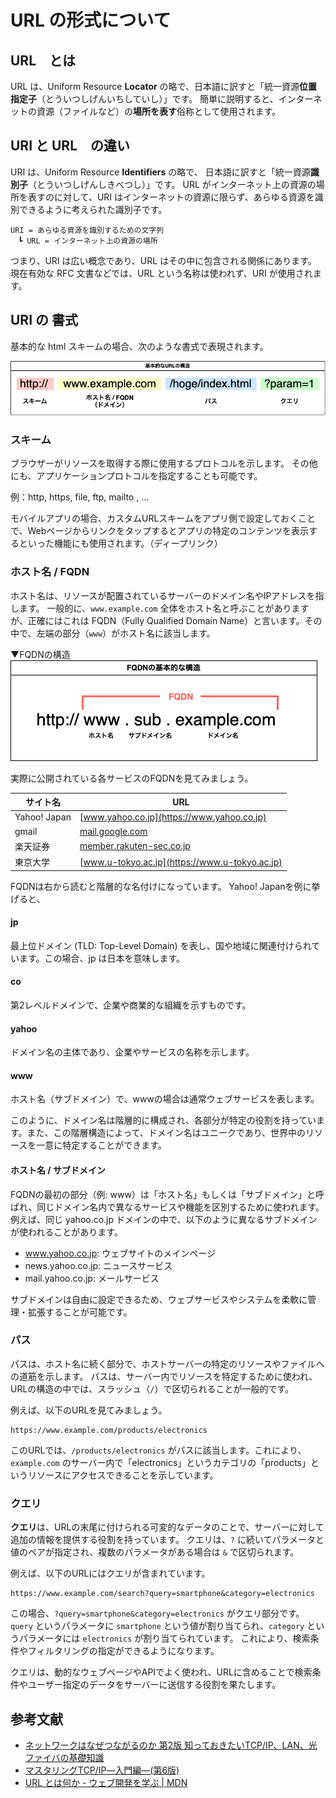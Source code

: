 # URL  の形式について

## URL　とは
URL は、Uniform Resource **Locator** の略で、日本語に訳すと「統一資源**位置指定子**（とういつしげんいちしていし）」です。
簡単に説明すると、インターネットの資源（ファイルなど）の**場所を表す**俗称として使用されます。

## URI と URL　の違い
URI は、Uniform Resource **Identifiers** の略で、 日本語に訳すと「統一資源**識別子**（とういつしげんしきべつし）」です。
URL がインターネット上の資源の場所を表すのに対して、URI はインターネットの資源に限らず、あらゆる資源を識別できるように考えられた識別子です。

```
URI = あらゆる資源を識別するための文字列
　┗ URL = インターネット上の資源の場所
```

つまり、URI は広い概念であり、URL はその中に包含される関係にあります。
現在有効な RFC 文書などでは、URL という名称は使われず、URI が使用されます。

## URI の 書式
基本的な html スキームの場合、次のような書式で表現されます。

![URIの構造](./image/url.png)

### スキーム
ブラウザーがリソースを取得する際に使用するプロトコルを示します。
その他にも、アプリケーションプロトコルを指定することも可能です。

例：http, https, file, ftp, mailto , ...

モバイルアプリの場合、カスタムURLスキームをアプリ側で設定しておくことで、Webページからリンクをタップするとアプリの特定のコンテンツを表示するといった機能にも使用されます。（ディープリンク）

### ホスト名 / FQDN
ホスト名は、リソースが配置されているサーバーのドメイン名やIPアドレスを指します。
一般的に、`www.example.com` 全体をホスト名と呼ぶことがありますが、正確にはこれは FQDN（Fully Qualified Domain Name）と言います。その中で、左端の部分（`www`）がホスト名に該当します。

▼FQDNの構造
![FQDN](./image/fqdn.png)

実際に公開されている各サービスのFQDNを見てみましょう。

| サイト名     | URL                              |
|--------------|----------------------------------|
| Yahoo! Japan | [www.yahoo.co.jp](https://www.yahoo.co.jp) |
| gmail        | [mail.google.com](https://mail.google.com) |
| 楽天証券     | [member.rakuten-sec.co.jp](https://member.rakuten-sec.co.jp) |
| 東京大学     | [www.u-tokyo.ac.jp](https://www.u-tokyo.ac.jp) |

FQDNは右から読むと階層的な名付けになっています。
Yahoo! Japanを例に挙げると、

#### jp
最上位ドメイン (TLD: Top-Level Domain) を表し、国や地域に関連付けられています。この場合、jp は日本を意味します。

#### co
第2レベルドメインで、企業や商業的な組織を示すものです。

#### yahoo
ドメイン名の主体であり、企業やサービスの名称を示します。

#### www
ホスト名（サブドメイン）で、wwwの場合は通常ウェブサービスを表します。

このように、ドメイン名は階層的に構成され、各部分が特定の役割を持っています。また、この階層構造によって、ドメイン名はユニークであり、世界中のリソースを一意に特定することができます。

#### ホスト名 / サブドメイン

FQDNの最初の部分（例: www）は「ホスト名」もしくは「サブドメイン」と呼ばれ、同じドメイン名内で異なるサービスや機能を区別するために使われます。
例えば、同じ yahoo.co.jp ドメインの中で、以下のように異なるサブドメインが使われることがあります。

- www.yahoo.co.jp: ウェブサイトのメインページ
- news.yahoo.co.jp: ニュースサービス
- mail.yahoo.co.jp: メールサービス

サブドメインは自由に設定できるため、ウェブサービスやシステムを柔軟に管理・拡張することが可能です。

### パス
パスは、ホスト名に続く部分で、ホストサーバーの特定のリソースやファイルへの道筋を示します。
パスは、サーバー内でリソースを特定するために使われ、URLの構造の中では、スラッシュ（`/`）で区切られることが一般的です。

例えば、以下のURLを見てみましょう。

```
https://www.example.com/products/electronics
```

このURLでは、`/products/electronics` がパスに該当します。これにより、`example.com` のサーバー内で「electronics」というカテゴリの「products」というリソースにアクセスできることを示しています。


### クエリ
**クエリ**は、URLの末尾に付けられる可変的なデータのことで、サーバーに対して追加の情報を提供する役割を持っています。
クエリは、`?` に続いてパラメータと値のペアが指定され、複数のパラメータがある場合は `&` で区切られます。

例えば、以下のURLにはクエリが含まれています。

```
https://www.example.com/search?query=smartphone&category=electronics
```

この場合、`?query=smartphone&category=electronics` がクエリ部分です。
`query` というパラメータに `smartphone` という値が割り当てられ、`category` というパラメータには `electronics` が割り当てられています。
これにより、検索条件やフィルタリングの指定ができるようになります。

クエリは、動的なウェブページやAPIでよく使われ、URLに含めることで検索条件やユーザー指定のデータをサーバーに送信する役割を果たします。

## 参考文献
- [ネットワークはなぜつながるのか 第2版 知っておきたいTCP/IP、LAN、光ファイバの基礎知識](https://www.amazon.co.jp/%E3%83%8D%E3%83%83%E3%83%88%E3%83%AF%E3%83%BC%E3%82%AF%E3%81%AF%E3%81%AA%E3%81%9C%E3%81%A4%E3%81%AA%E3%81%8C%E3%82%8B%E3%81%AE%E3%81%8B-%E7%AC%AC2%E7%89%88-%E7%9F%A5%E3%81%A3%E3%81%A6%E3%81%8A%E3%81%8D%E3%81%9F%E3%81%84TCP-IP%E3%80%81LAN%E3%80%81%E5%85%89%E3%83%95%E3%82%A1%E3%82%A4%E3%83%90%E3%81%AE%E5%9F%BA%E7%A4%8E%E7%9F%A5%E8%AD%98-%E6%88%B8%E6%A0%B9/dp/4822283119/ref=sr_1_1?adgrpid=134175418048&dib=eyJ2IjoiMSJ9.vpvIHoRCn3P1bAtbklE7cemtsSOFkrZx9fPQhqk8qU97fLvmQ_V3KSnJ_E9_1u-yLRH67Hlc9nBUGTWdQUBBw3wMPFRgCOr_GYbWdscuDMwmhgMabEYdcYBFE3US1xQtgOlcrxoX-fFd-0HBYlkzwu6_R5H1pkMMWGxmD9swHfBz_vi90_P8cGuRN_mtq7nYqH8xYtNwIPwzmINHT6evH8ktla5ZdguQAqtowb068NY._3oThyd71VCQ3urAq3dEQIssm14gOUdEDEMt4ulwJOY&dib_tag=se&hvadid=698971708741&hvdev=c&hvqmt=e&hvtargid=kwd-332754015790&hydadcr=4077_13405368&jp-ad-ap=0&keywords=%E3%83%8D%E3%83%83%E3%83%88%E3%83%AF%E3%83%BC%E3%82%AF%E3%81%AF%E3%81%AA%E3%81%9C%E3%81%A4%E3%81%AA%E3%81%8C%E3%82%8B%E3%81%AE%E3%81%8B&qid=1725772701&s=books&sr=1-1)
- [マスタリングTCP/IP―入門編―(第6版) ](https://www.amazon.co.jp/%E3%83%9E%E3%82%B9%E3%82%BF%E3%83%AA%E3%83%B3%E3%82%B0TCP-IP%E2%80%95%E5%85%A5%E9%96%80%E7%B7%A8%E2%80%95-%E7%AC%AC6%E7%89%88-%E4%BA%95%E4%B8%8A-%E7%9B%B4%E4%B9%9F/dp/4274224473/ref=sr_1_6?adgrpid=134175418048&dib=eyJ2IjoiMSJ9.vpvIHoRCn3P1bAtbklE7cemtsSOFkrZx9fPQhqk8qU97fLvmQ_V3KSnJ_E9_1u-yLRH67Hlc9nBUGTWdQUBBw3wMPFRgCOr_GYbWdscuDMwmhgMabEYdcYBFE3US1xQtgOlcrxoX-fFd-0HBYlkzwu6_R5H1pkMMWGxmD9swHfBz_vi90_P8cGuRN_mtq7nYqH8xYtNwIPwzmINHT6evH8ktla5ZdguQAqtowb068NY._3oThyd71VCQ3urAq3dEQIssm14gOUdEDEMt4ulwJOY&dib_tag=se&hvadid=698971708741&hvdev=c&hvqmt=e&hvtargid=kwd-332754015790&hydadcr=4077_13405368&jp-ad-ap=0&keywords=%E3%83%8D%E3%83%83%E3%83%88%E3%83%AF%E3%83%BC%E3%82%AF%E3%81%AF%E3%81%AA%E3%81%9C%E3%81%A4%E3%81%AA%E3%81%8C%E3%82%8B%E3%81%AE%E3%81%8B&qid=1725772701&s=books&sr=1-6)
- [URL とは何か - ウェブ開発を学ぶ | MDN](https://developer.mozilla.org/ja/docs/Learn/Common_questions/Web_mechanics/What_is_a_URL)










